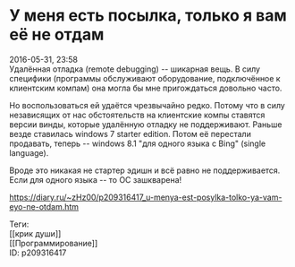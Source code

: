 У меня есть посылка, только я вам её не отдам
==============================================

   
 2016-05-31, 23:58   
  Удалённая отладка (remote debugging) -- шикарная вещь. В силу специфики (программы обслуживают оборудование, подключённое к клиентским компам) она могла бы мне пригождаться довольно часто.   
   
 Но воспользоваться ей удаётся чрезвычайно редко. Потому что в силу независящих от нас обстоятельств на клиентские компы ставятся версии винды, которые удалённую отладку не поддерживают. Раньше везде ставилась windows 7 starter edition. Потом её перестали продавать, теперь -- windows 8.1 "для одного языка с Bing" (single language).   
   
 Вроде это никакая не стартер эдишн и всё равно не поддерживается. Если для одного языка -- то ОС зашкварена!   
    
 <https://diary.ru/~zHz00/p209316417_u-menya-est-posylka-tolko-ya-vam-eyo-ne-otdam.htm>   
   
 Теги:   
 [[крик души]]   
 [[Программирование]]   
 ID: p209316417